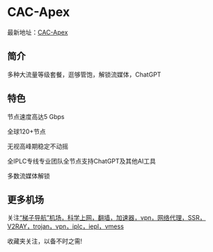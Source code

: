 # CAC-Apex

最新地址：[CAC-Apex](https://tzdaohang.com/sites/372.html)

## 简介

多种大流量等级套餐，逛够管饱，解锁流媒体，ChatGPT

## 特色

节点速度高达5 Gbps

全球120+节点

无视高峰期稳定不动摇

全IPLC专线专业团队全节点支持ChatGPT及其他AI工具

多数流媒体解锁

## 更多机场

关注[“梯子导航”机场，科学上网，翻墙，加速器，vpn，网络代理，SSR，V2RAY，trojan，vpn，iplc，iepl，vmess](https://tzdaohang.com/)

收藏夹关注，以备不时之需!
